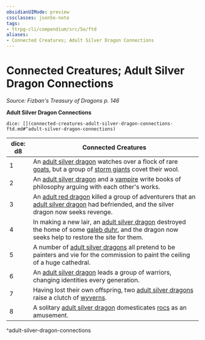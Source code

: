 ```yaml
---
obsidianUIMode: preview
cssclasses: json5e-note
tags:
- ttrpg-cli/compendium/src/5e/ftd
aliases:
- Connected Creatures; Adult Silver Dragon Connections
---
```

# Connected Creatures; Adult Silver Dragon Connections
*Source: Fizban's Treasury of Dragons p. 146* 

**Adult Silver Dragon Connections**

`dice: [](connected-creatures-adult-silver-dragon-connections-ftd.md#^adult-silver-dragon-connections)`

| dice: d8 | Connected Creatures |
|----------|---------------------|
| 1 | An [adult silver dragon](/3-Mechanics/CLI/Compendium/bestiary/dragon/adult-silver-dragon.md) watches over a flock of rare [goats](/3-Mechanics/CLI/Compendium/bestiary/beast/goat.md), but a group of [storm giants](/3-Mechanics/CLI/Compendium/bestiary/giant/storm-giant.md) covet their wool. |
| 2 | An [adult silver dragon](/3-Mechanics/CLI/Compendium/bestiary/dragon/adult-silver-dragon.md) and a [vampire](/3-Mechanics/CLI/Compendium/bestiary/undead/vampire.md) write books of philosophy arguing with each other's works. |
| 3 | An [adult red dragon](/3-Mechanics/CLI/Compendium/bestiary/dragon/adult-red-dragon.md) killed a group of adventurers that an [adult silver dragon](/3-Mechanics/CLI/Compendium/bestiary/dragon/adult-silver-dragon.md) had befriended, and the silver dragon now seeks revenge. |
| 4 | In making a new lair, an [adult silver dragon](/3-Mechanics/CLI/Compendium/bestiary/dragon/adult-silver-dragon.md) destroyed the home of some [galeb duhr](/3-Mechanics/CLI/Compendium/bestiary/elemental/galeb-duhr.md), and the dragon now seeks help to restore the site for them. |
| 5 | A number of [adult silver dragons](/3-Mechanics/CLI/Compendium/bestiary/dragon/adult-silver-dragon.md) all pretend to be painters and vie for the commission to paint the ceiling of a huge cathedral. |
| 6 | An [adult silver dragon](/3-Mechanics/CLI/Compendium/bestiary/dragon/adult-silver-dragon.md) leads a group of warriors, changing identities every generation. |
| 7 | Having lost their own offspring, two [adult silver dragons](/3-Mechanics/CLI/Compendium/bestiary/dragon/adult-silver-dragon.md) raise a clutch of [wyverns](/3-Mechanics/CLI/Compendium/bestiary/dragon/wyvern.md). |
| 8 | A solitary [adult silver dragon](/3-Mechanics/CLI/Compendium/bestiary/dragon/adult-silver-dragon.md) domesticates [rocs](/3-Mechanics/CLI/Compendium/bestiary/monstrosity/roc.md) as an amusement. |
^adult-silver-dragon-connections